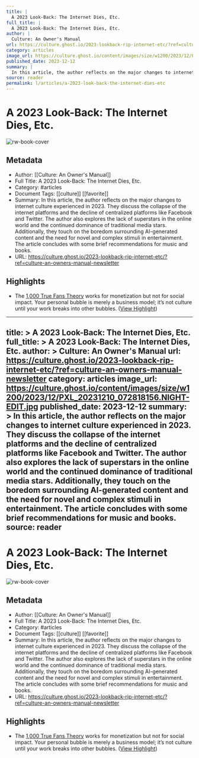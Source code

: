 ```yaml
---
title: |
  A 2023 Look-Back: The Internet Dies, Etc.
full_title: |
  A 2023 Look-Back: The Internet Dies, Etc.
author: |
  Culture: An Owner's Manual
url: https://culture.ghost.io/2023-lookback-rip-internet-etc/?ref=culture-an-owners-manual-newsletter
category: articles
image_url: https://culture.ghost.io/content/images/size/w1200/2023/12/PXL_20231210_072818156.NIGHT-EDIT.jpg
published_date: 2023-12-12
summary: |
  In this article, the author reflects on the major changes to internet culture experienced in 2023. They discuss the collapse of the internet platforms and the decline of centralized platforms like Facebook and Twitter. The author also explores the lack of superstars in the online world and the continued dominance of traditional media stars. Additionally, they touch on the boredom surrounding AI-generated content and the need for novel and complex stimuli in entertainment. The article concludes with some brief recommendations for music and books.
source: reader
permalink: l/articles/a-2023-look-back-the-internet-dies-etc
---
```

# A 2023 Look-Back: The Internet Dies, Etc.

![rw-book-cover](https://culture.ghost.io/content/images/size/w1200/2023/12/PXL_20231210_072818156.NIGHT-EDIT.jpg)

## Metadata
- Author: [[Culture: An Owner's Manual]]
- Full Title: A 2023 Look-Back: The Internet Dies, Etc.
- Category: #articles
- Document Tags: [[culture]] [[favorite]] 
- Summary: In this article, the author reflects on the major changes to internet culture experienced in 2023. They discuss the collapse of the internet platforms and the decline of centralized platforms like Facebook and Twitter. The author also explores the lack of superstars in the online world and the continued dominance of traditional media stars. Additionally, they touch on the boredom surrounding AI-generated content and the need for novel and complex stimuli in entertainment. The article concludes with some brief recommendations for music and books.
- URL: https://culture.ghost.io/2023-lookback-rip-internet-etc/?ref=culture-an-owners-manual-newsletter

## Highlights
- The [1,000 True Fans Theory](https://kk.org/thetechnium/1000-true-fans/?ref=culture.ghost.io) works for monetization but not for social impact. Your personal bubble is merely a business model; it’s not culture until your work breaks into other bubbles. ([View Highlight](https://read.readwise.io/read/01hj1e0jfcew27qxy5y4zmyeb7))


---
title: >
  A 2023 Look-Back: The Internet Dies, Etc.
full_title: >
  A 2023 Look-Back: The Internet Dies, Etc.
author: >
  Culture: An Owner's Manual
url: https://culture.ghost.io/2023-lookback-rip-internet-etc/?ref=culture-an-owners-manual-newsletter
category: articles
image_url: https://culture.ghost.io/content/images/size/w1200/2023/12/PXL_20231210_072818156.NIGHT-EDIT.jpg
published_date: 2023-12-12
summary: >
  In this article, the author reflects on the major changes to internet culture experienced in 2023. They discuss the collapse of the internet platforms and the decline of centralized platforms like Facebook and Twitter. The author also explores the lack of superstars in the online world and the continued dominance of traditional media stars. Additionally, they touch on the boredom surrounding AI-generated content and the need for novel and complex stimuli in entertainment. The article concludes with some brief recommendations for music and books.
source: reader
---
# A 2023 Look-Back: The Internet Dies, Etc.

![rw-book-cover](https://culture.ghost.io/content/images/size/w1200/2023/12/PXL_20231210_072818156.NIGHT-EDIT.jpg)

## Metadata
- Author: [[Culture: An Owner's Manual]]
- Full Title: A 2023 Look-Back: The Internet Dies, Etc.
- Category: #articles
- Document Tags: [[culture]] [[favorite]] 
- Summary: In this article, the author reflects on the major changes to internet culture experienced in 2023. They discuss the collapse of the internet platforms and the decline of centralized platforms like Facebook and Twitter. The author also explores the lack of superstars in the online world and the continued dominance of traditional media stars. Additionally, they touch on the boredom surrounding AI-generated content and the need for novel and complex stimuli in entertainment. The article concludes with some brief recommendations for music and books.
- URL: https://culture.ghost.io/2023-lookback-rip-internet-etc/?ref=culture-an-owners-manual-newsletter

## Highlights
- The [1,000 True Fans Theory](https://kk.org/thetechnium/1000-true-fans/?ref=culture.ghost.io) works for monetization but not for social impact. Your personal bubble is merely a business model; it’s not culture until your work breaks into other bubbles. ([View Highlight](https://read.readwise.io/read/01hj1e0jfcew27qxy5y4zmyeb7))


